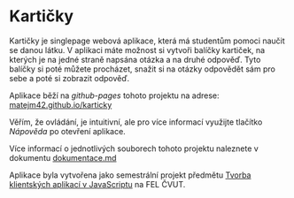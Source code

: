 # Kartičky

Kartičky je singlepage webová aplikace, která má studentům pomoci naučit se danou látku. V aplikaci máte možnost si vytvoři balíčky kartiček, na kterých je na jedné straně napsána otázka a na druhé odpověď. Tyto balíčky si poté můžete procházet, snažit si na otázky odpovědět sám pro sebe a poté si zobrazit odpověď.

Aplikace běží na *github-pages* tohoto projektu na adrese: [matejm42.github.io/karticky](https://matejm42.github.io/karticky)

Věřím, že ovládání, je intuitivní, ale pro více informací využijte tlačítko *Nápověda* po otevření aplikace.

Více informací o jednotlivých souborech tohoto projektu naleznete v dokumentu [dokumentace.md](dokumentace.md)

Aplikace byla vytvořena jako semestrální projekt předmětu [Tvorba klientských aplikací v JavaScriptu](https://intranet.fel.cvut.cz/cz/education/bk/predmety/25/99/p2599006.html) na FEL ČVUT.
